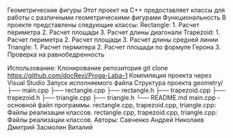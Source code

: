 Геометрические фигуры
Этот проект на С++ предоставляет классы для работы с различными геометрическими фигурами
Функциональность 
В проекте представлены следующие классы:
Rectangle: 1. Расчет периметра 2. Расчет площади 3. Расчет длины диагонали
Trapezoid: 1. Расчет периметра 2. Расчет площади 3. Расчет длины средней линии
Triangle: 1. Расчет пермитера 2. Расчет площади по формуле Герона 3. Проверка на равнобедренность 

Использование:
Клонирование репозитория git clone https://github.com/docRevi/Proga-Laba-1
Компиляция проекта через Visual Studio 
Запуск исполняемого файла
Структура проекта 
geometry/ ├── main.cpp ├── rectangle.cpp ├── rectangle.h ├── trapezoid.cpp ├── trapezoid.h ├── triangle.cpp ├── triangle.h └── README.md
main.cpp - основной файл программы.
rectangle.cpp, trapezoid.cpp, triangle.cpp: Файлы реализации классов.
rectangle.cpp, trapezoid.cpp, triangle.cpp: Файлы реализации классов.
Авторы:
Савченко Андрей
Николаев Дмитрий
Засмолин Виталий

